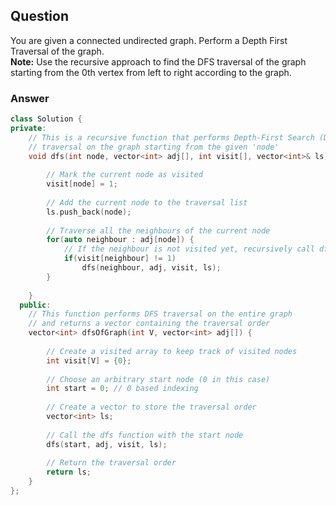 ## Question
You are given a connected undirected graph. Perform a Depth First Traversal of the graph.  
**Note:** Use the recursive approach to find the DFS traversal of the graph starting from the 0th vertex from left to right according to the graph.

### Answer
```cpp
class Solution {
private:
    // This is a recursive function that performs Depth-First Search (DFS)
    // traversal on the graph starting from the given 'node'
    void dfs(int node, vector<int> adj[], int visit[], vector<int>& ls) {
    
        // Mark the current node as visited
        visit[node] = 1;
        
        // Add the current node to the traversal list
        ls.push_back(node);
        
        // Traverse all the neighbours of the current node
        for(auto neighbour : adj[node]) {
            // If the neighbour is not visited yet, recursively call dfs on it
            if(visit[neighbour] != 1) 
                dfs(neighbour, adj, visit, ls);
        }
        
    }
  public:
    // This function performs DFS traversal on the entire graph
    // and returns a vector containing the traversal order
    vector<int> dfsOfGraph(int V, vector<int> adj[]) {
    
        // Create a visited array to keep track of visited nodes
        int visit[V] = {0};
        
        // Choose an arbitrary start node (0 in this case)
        int start = 0; // 0 based indexing
        
        // Create a vector to store the traversal order
        vector<int> ls;
        
        // Call the dfs function with the start node
        dfs(start, adj, visit, ls);
        
        // Return the traversal order
        return ls;    
    }
};
```